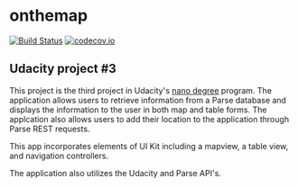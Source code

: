 # onthemap
[![Build Status](https://travis-ci.org/roccoma504/onthemap.svg?branch=master)](https://travis-ci.org/roccoma504/onthemap) [![codecov.io](https://codecov.io/github/roccoma504/onthemap/coverage.svg?branch=master)](https://codecov.io/github/roccoma504/onthemap?branch=master)

## Udacity project #3

This project is the third project in Udacity's [nano degree](http://udacity.com) program. The application allows users to retrieve information from a Parse database and displays the information to the user in both map and table forms. The applcation also allows users to add their location to the application through Parse REST requests.

This app incorporates elements of UI Kit including a mapview, a table view, and navigation controllers. 

The application also utilizes the Udacity and Parse API's.
